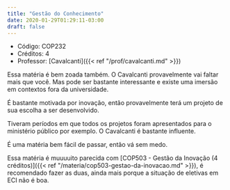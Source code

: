 ```yaml
---
title: "Gestão do Conhecimento"
date: 2020-01-29T01:29:11-03:00
draft: false
---
```


- Código: COP232
- Créditos: 4
- Professor: [Cavalcanti]({{< ref "/prof/cavalcanti.md" >}})

Essa matéria é bem zoada também. O Cavalcanti provavelmente vai faltar mais que você. Mas pode ser bastante interessante e existe uma imersão em contextos fora da universidade.

É bastante motivada por inovação, então provavelmente terá um projeto de sua escolha a ser desenvolvido.

Tiveram períodos em que todos os projetos foram apresentados para o ministério público por exemplo. O Cavalcanti é bastante influente.

É uma matéria bem fácil de passar, então vá sem medo.

Essa matéria é muuuuito parecida com [COP503 - Gestão da Inovação (4 créditos)]({{< ref "/materia/cop503-gestao-da-inovacao.md" >}}), é recomendado fazer as duas, ainda mais porque a situação de eletivas em ECI não é boa.
